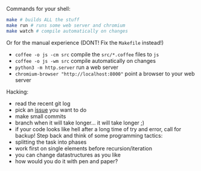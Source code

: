 Commands for your shell:

```bash
make # builds ALL the stuff
make run # runs some web server and chromium
make watch # compile automatically on changes
```
    
Or for the manual experience (DONT! Fix the `Makefile` instead!)

* `coffee -o js -cm src` compile the `src/*.coffee` files to `js`
* `coffee -o js -wm src` compile automatically on changes
* `python3 -m http.server` run a web server
* `chromium-browser "http://localhost:8000"` point a browser to your web server

Hacking:

* read the recent git log
* pick an [issue]( https://github.com/Rajikarubijua/bushumappu/issues )
  you want to do
* make small commits
* branch when it will take longer... it will take longer ;)
* if your code looks like hell after a long time of try and error,
  call for backup! Step back and think of some programming tactics:
 * splitting the task into phases
 * work first on single elements before recursion/iteration
 * you can change datastructures as you like
 * how would you do it with pen and paper?
